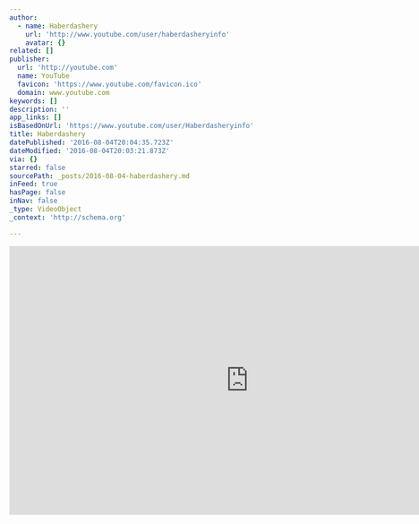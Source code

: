 ```yaml
---
author:
  - name: Haberdashery
    url: 'http://www.youtube.com/user/haberdasheryinfo'
    avatar: {}
related: []
publisher:
  url: 'http://youtube.com'
  name: YouTube
  favicon: 'https://www.youtube.com/favicon.ico'
  domain: www.youtube.com
keywords: []
description: ''
app_links: []
isBasedOnUrl: 'https://www.youtube.com/user/Haberdasheryinfo'
title: Haberdashery
datePublished: '2016-08-04T20:04:35.723Z'
dateModified: '2016-08-04T20:03:21.873Z'
via: {}
starred: false
sourcePath: _posts/2016-08-04-haberdashery.md
inFeed: true
hasPage: false
inNav: false
_type: VideoObject
_context: 'http://schema.org'

---
```

<iframe src="https://cdn.embedly.com/widgets/media.html?url=https%3A%2F%2Fwww.youtube.com%2Fuser%2FHaberdasheryinfo&amp;src=http%3A%2F%2Fwww.youtube.com%2Fembed%2Fvideoseries%3Flist%3DUUu4T7ndRoIcSWUn0u_PhP1A&amp;type=text%2Fhtml&amp;key=b7d04c9b404c499eba89ee7072e1c4f7&amp;schema=youtube" width="853" height="480" scrolling="no" frameborder="0" allowfullscreen="" style=""></iframe>
